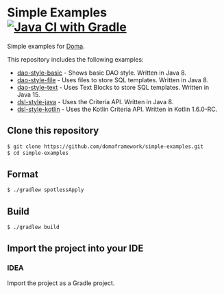 Simple Examples [![Java CI with Gradle](https://github.com/domaframework/simple-examples/workflows/Java%20CI%20with%20Gradle/badge.svg)](https://github.com/domaframework/simple-examples/actions?query=workflow%3A%22Java+CI+with+Gradle%22)
========================================

Simple examples for [Doma](https://github.com/domaframework/doma).

This repository includes the following examples:

* [dao-style-basic](dao-style-basic) - Shows basic DAO style. Written in Java 8.
* [dao-style-file](dao-style-file) - Uses files to store SQL templates. Written in Java 8.
* [dao-style-text](dao-style-text) - Uses Text Blocks to store SQL templates. Written in Java 15.
* [dsl-style-java](dsl-style-java) - Uses the Criteria API. Written in Java 8.
* [dsl-style-kotlin](dsl-style-kotlin) - Uses the Kotlin Criteria API. Written in Kotlin 1.6.0-RC.

Clone this repository
---------------------

```bash
$ git clone https://github.com/domaframework/simple-examples.git
$ cd simple-examples
```

Format
-----

```bash
$ ./gradlew spotlessApply
```

Build
-----

```bash
$ ./gradlew build
```

Import the project into your IDE
--------------------------------

### IDEA

Import the project as a Gradle project.
